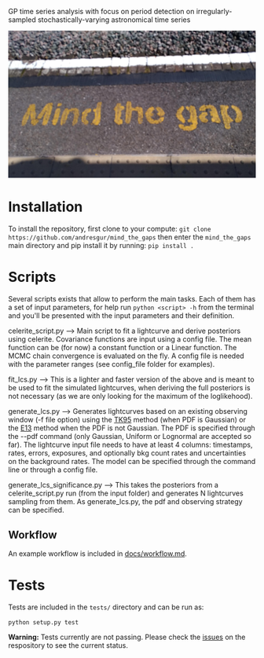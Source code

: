 GP time series analysis with focus on period detection on irregularly-sampled stochastically-varying astronomical time series

![Mind The Gaps](https://github.com/andresgur/mind_the_gaps/blob/main/docs/mind_the_gaps.jpg)


# Installation
To install the repository, first clone to your compute:
`git clone https://github.com/andresgur/mind_the_gaps`
then enter the `mind_the_gaps` main directory and pip install it by running:
 `pip install .`

# Scripts
Several scripts exists that allow to perform the main tasks. Each of them has a set of input parameters, for help run
`python <script> -h` from the terminal and you'll be presented with the input parameters and their definition.

celerite_script.py --> Main script to fit a lightcurve and derive posteriors using celerite. Covariance functions are input using a config file. The mean function can be (for now) a constant function or a Linear function. The MCMC chain convergence is evaluated on the fly. A config file is needed with the parameter ranges (see config_file folder for examples).

fit_lcs.py --> This is a lighter and faster version of the above and is meant to be used to fit the simulated lightcurves, when deriving the full posteriors is not necessary (as we are only looking for the maximum of the loglikehood). 

generate_lcs.py --> Generates lightcurves based on an existing observing window (-f file option) using the [TK95](https://ui.adsabs.harvard.edu/abs/1995A&A...300..707T) method (when PDF is Gaussian) or the [E13](https://academic.oup.com/mnras/article/433/2/907/1746942) method when the PDF is not Gaussian. The PDF is specified through the --pdf command (only Gaussian, Uniform or Lognormal are accepted so far). The lightcurve input file needs to have at least 4 columns: timestamps, rates, errors, exposures, and optionally bkg count rates and uncertainties on the background rates. The model can be specified through the command line or through a config file. 

generate_lcs_significance.py --> This takes the posteriors from a celerite_script.py run (from the input folder) and generates N lightcurves sampling from them. As generate_lcs.py, the pdf and observing strategy can be specified.

## Workflow

An example workflow is included in [docs/workflow.md](docs/workflow.md).

# Tests
Tests are included in the `tests/` directory and can be run as:
```
python setup.py test
```
**Warning:** Tests currently are not passing. Please check the [issues](https://github.com/andresgur/mind_the_gaps/issues/13) on the respository to see the current status.
